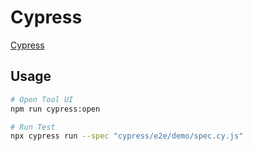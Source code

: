 
# Cypress

[Cypress](https://docs.cypress.io/guides/getting-started/installing-cypress#Installing)

## Usage

```sh
# Open Tool UI
npm run cypress:open

# Run Test
npx cypress run --spec "cypress/e2e/demo/spec.cy.js" 
```